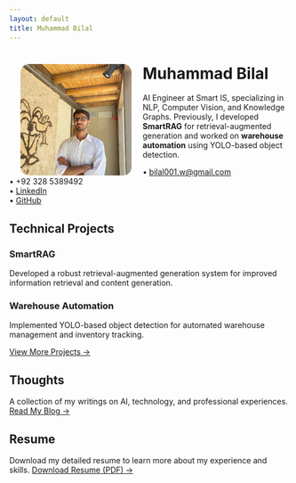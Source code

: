 ```yaml
---
layout: default
title: Muhammad Bilal
---
```


<div class="profile-section">
  <img src="profile.jpeg" width="200" height="200" style="border-radius: 15px; object-fit: cover;" align="left" hspace="20">
  
  # Muhammad Bilal
  AI Engineer at Smart IS, specializing in NLP, Computer Vision, and Knowledge Graphs.
  Previously, I developed **SmartRAG** for retrieval-augmented generation and worked on **warehouse automation** using YOLO-based object detection.

  • bilal001.w@gmail.com  
  • +92 328 5389492  
  • [LinkedIn](https://linkedin.com/in/mbilal-1608-pk)  
  • [GitHub](https://github.com/Bambokyo)
</div>

## Technical Projects

### SmartRAG
Developed a robust retrieval-augmented generation system for improved information retrieval and content generation.

### Warehouse Automation
Implemented YOLO-based object detection for automated warehouse management and inventory tracking.

[View More Projects →](./projects)

## Thoughts
A collection of my writings on AI, technology, and professional experiences.
[Read My Blog →](./blog)

## Resume
Download my detailed resume to learn more about my experience and skills.
[Download Resume (PDF) →](./resume.pdf)
